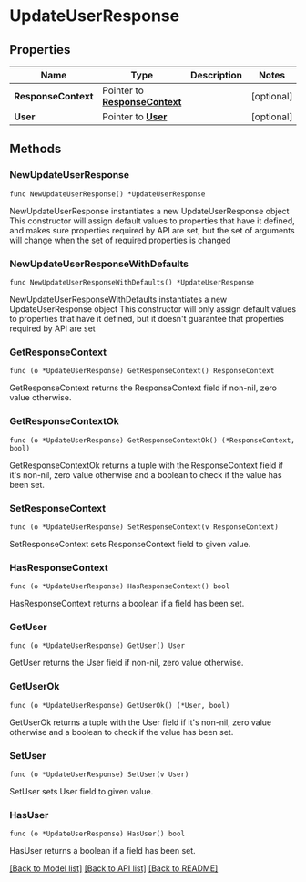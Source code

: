 # UpdateUserResponse

## Properties

Name | Type | Description | Notes
------------ | ------------- | ------------- | -------------
**ResponseContext** | Pointer to [**ResponseContext**](ResponseContext.md) |  | [optional] 
**User** | Pointer to [**User**](User.md) |  | [optional] 

## Methods

### NewUpdateUserResponse

`func NewUpdateUserResponse() *UpdateUserResponse`

NewUpdateUserResponse instantiates a new UpdateUserResponse object
This constructor will assign default values to properties that have it defined,
and makes sure properties required by API are set, but the set of arguments
will change when the set of required properties is changed

### NewUpdateUserResponseWithDefaults

`func NewUpdateUserResponseWithDefaults() *UpdateUserResponse`

NewUpdateUserResponseWithDefaults instantiates a new UpdateUserResponse object
This constructor will only assign default values to properties that have it defined,
but it doesn't guarantee that properties required by API are set

### GetResponseContext

`func (o *UpdateUserResponse) GetResponseContext() ResponseContext`

GetResponseContext returns the ResponseContext field if non-nil, zero value otherwise.

### GetResponseContextOk

`func (o *UpdateUserResponse) GetResponseContextOk() (*ResponseContext, bool)`

GetResponseContextOk returns a tuple with the ResponseContext field if it's non-nil, zero value otherwise
and a boolean to check if the value has been set.

### SetResponseContext

`func (o *UpdateUserResponse) SetResponseContext(v ResponseContext)`

SetResponseContext sets ResponseContext field to given value.

### HasResponseContext

`func (o *UpdateUserResponse) HasResponseContext() bool`

HasResponseContext returns a boolean if a field has been set.

### GetUser

`func (o *UpdateUserResponse) GetUser() User`

GetUser returns the User field if non-nil, zero value otherwise.

### GetUserOk

`func (o *UpdateUserResponse) GetUserOk() (*User, bool)`

GetUserOk returns a tuple with the User field if it's non-nil, zero value otherwise
and a boolean to check if the value has been set.

### SetUser

`func (o *UpdateUserResponse) SetUser(v User)`

SetUser sets User field to given value.

### HasUser

`func (o *UpdateUserResponse) HasUser() bool`

HasUser returns a boolean if a field has been set.


[[Back to Model list]](../README.md#documentation-for-models) [[Back to API list]](../README.md#documentation-for-api-endpoints) [[Back to README]](../README.md)


